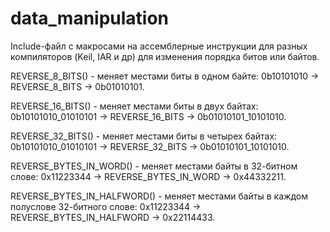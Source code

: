 # data_manipulation
Include-файл с макросами на ассемблерные инструкции для разных компиляторов (Keil, IAR и др) для изменения порядка битов или байтов.


REVERSE_8_BITS() - меняет местами биты в одном байте: 0b10101010 -> REVERSE_8_BITS -> 0b01010101.


REVERSE_16_BITS() - меняет местами биты в двух байтах: 0b10101010_01010101 -> REVERSE_16_BITS -> 0b01010101_10101010.


REVERSE_32_BITS() - меняет местами биты в четырех байтах: 0b10101010_01010101 -> REVERSE_32_BITS -> 0b01010101_10101010.


REVERSE_BYTES_IN_WORD() - меняет местами байты в 32-битном слове: 0x11223344 -> REVERSE_BYTES_IN_WORD -> 0x44332211.


REVERSE_BYTES_IN_HALFWORD() - меняет местами байты в каждом полуслове 32-битного слове: 0x11223344 -> REVERSE_BYTES_IN_HALFWORD -> 0x22114433.
